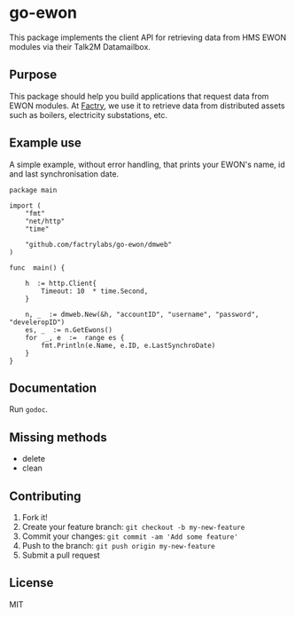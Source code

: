 # go-ewon

This package implements the client API for retrieving data from HMS EWON modules via their Talk2M Datamailbox.

## Purpose

This package should help you build applications that request data from EWON modules. At [Factry](https://www.factry.io), we use it to retrieve data from distributed assets such as boilers, electricity substations, etc.

## Example use

A simple example, without error handling, that prints your EWON's name, id and last synchronisation date.

```
package main

import (
	"fmt"
	"net/http"
	"time"

	"github.com/factrylabs/go-ewon/dmweb"
)

func  main() {

	h  := http.Client{
		Timeout: 10  * time.Second,
	}

	n, _  := dmweb.New(&h, "accountID", "username", "password", "develeropID")
	es, _  := n.GetEwons()
	for  _, e  :=  range es {
		fmt.Println(e.Name, e.ID, e.LastSynchroDate)
	}
}
```

## Documentation

Run `godoc`.

## Missing methods

* delete
* clean

## Contributing

1. Fork it!
2. Create your feature branch: `git checkout -b my-new-feature`
3. Commit your changes: `git commit -am 'Add some feature'`
4. Push to the branch: `git push origin my-new-feature`
5. Submit a pull request

## License

MIT
